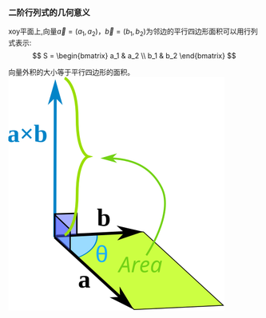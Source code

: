 ### 二阶行列式的几何意义

xoy平面上,向量$\vec{a}=(a_1,a_2)$，$\vec{b}=(b_1, b_2)$为邻边的平行四边形面积可以用行列式表示:
$$
S =
\begin{bmatrix}
a_1 & a_2 \\
b_1 & b_2
\end{bmatrix}
$$

向量外积的大小等于平行四边形的面积。
![alt](08.svg)
